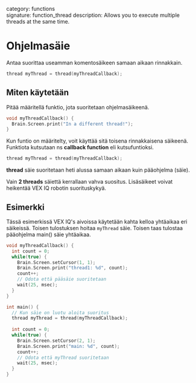 category: functions  
signature: function_thread
description: Allows you to execute multiple threads at the same time.

# Ohjelmasäie

Antaa suorittaa useamman komentosäikeen samaan aikaan rinnakkain.

```cpp
thread myThread = thread(myThreadCallback);
```

## Miten käytetään

Pitää määritellä funktio, jota suoritetaan ohjelmasäikeenä.

```cpp
void myThreadCallback() {
  Brain.Screen.print("In a different thread!");
}
```
Kun funtio on määritelty, voit käyttää sitä toisena rinnakkaisena säikeenä. Funktiota kutsutaan ns **callback function** eli kutsufuntioksi.

```cpp
thread myThread = thread(myThreadCallback);
```
**thread** säie suoritetaan heti alussa samaan aikaan kuin pääohjelma (säie).

Vain **2 threads** säiettä kerrallaan vahva suositus. Lisäsäikeet voivat heikentää VEX IQ robotin suorituskykyä.
    
## Esimerkki

Tässä esimerkissä VEX IQ's aivoissa käytetään kahta kelloa yhtäaikaa eri säikeissä. Toisen tulostuksen hoitaa `myThread` säie. Toisen taas tulostaa pääohjelma main() säie yhtäaikaa.

```cpp
void myThreadCallback() {
  int count = 0;
  while(true) {
    Brain.Screen.setCursor(1, 1);
    Brain.Screen.print("thread1: %d", count);
    count++;
    // Odota että pääsäie suoritetaan
    wait(25, msec);
  }
}

int main() {
  // Kun säie on luotu aloita suoritus
  thread myThread = thread(myThreadCallback);
  
  int count = 0;
  while(true) {
    Brain.Screen.setCursor(2, 1);
    Brain.Screen.print("main: %d", count);
    count++;
    // Odota että myThread suoritetaan
    wait(25, msec);
  }
}
```

<advanced>
</advanced>
